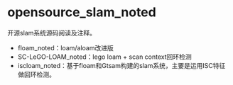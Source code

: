 # opensource_slam_noted
开源slam系统源码阅读及注释。

- floam_noted：loam/aloam改进版
- SC-LeGO-LOAM_noted：lego loam + scan context回环检测
- iscloam_noted：基于floam和Gtsam构建的slam系统，主要是运用ISC特征做回环检测。

